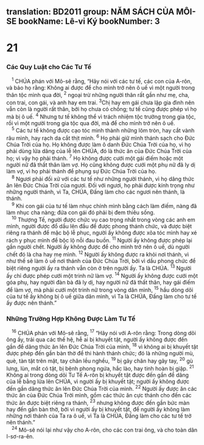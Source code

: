 translation: BD2011
group: NĂM SÁCH CỦA MÔI-SE
bookName: Lê-vi Ký 
bookNumber: 3
-------

<div class="title"><h1>21</h1><h3>Các Quy Luật cho Các Tư Tế</h3></div>
<span class="verse le_21_1"> <sup>1</sup> CHÚA phán với Mô-sê rằng, “Hãy nói với các tư tế, các con của A-rôn, và bảo họ rằng: Không ai được để cho mình trở nên ô uế vì một người trong thân tộc mình qua đời, </span>
<span class="verse le_21_2"><sup>2</sup> ngoại trừ những người thân rất gần như mẹ, cha, con trai, con gái, và anh hay em trai. </span>
<span class="verse le_21_3"><sup>3</sup>Chị hay em gái chưa lập gia đình nên vẫn còn là người rất thân, bởi họ chưa có chồng; tư tế cũng được phép vì họ mà bị ô uế. </span>
<span class="verse le_21_4"><sup>4</sup> Nhưng tư tế không thể vì trách nhiệm tộc trưởng trong gia tộc, rồi vì một người trong gia tộc qua đời, mà để cho mình trở nên ô uế. <br/></span>
<span class="verse le_21_5"> <sup>5</sup> Các tư tế không được cạo tóc mình thành những lõm tròn, hay cắt vành râu mình, hay rạch da cắt thịt mình. </span>
<span class="verse le_21_6"><sup>6</sup> Họ phải giữ mình thánh sạch cho Ðức Chúa Trời của họ. Họ không được làm ô danh Ðức Chúa Trời của họ, vì họ phải dùng lửa dâng của lễ lên CHÚA, đó là thức ăn của Ðức Chúa Trời của họ; vì vậy họ phải thánh. </span>
<span class="verse le_21_7"><sup>7</sup> Họ không được cưới một gái điếm hoặc một người nữ đã thất thân làm vợ. Họ cũng không được cưới một phụ nữ đã ly dị làm vợ, vì họ phải thánh để phụng sự Ðức Chúa Trời của họ.<br/></span>
<span class="verse le_21_8"> <sup>8</sup> Ngươi phải đối xử với các tư tế như những người thánh, vì họ dâng thức ăn lên Ðức Chúa Trời của ngươi. Ðối với ngươi, họ phải được kính trọng như những người thánh, vì Ta, CHÚA, Ðấng làm cho các ngươi nên thánh, là thánh.<br/></span>
<span class="verse le_21_9"> <sup>9</sup> Khi con gái của tư tế làm nhục chính mình bằng cách làm điếm, nàng đã làm nhục cha nàng; đứa con gái đó phải bị đem thiêu sống.<br/></span>
<span class="verse le_21_10"> <sup>10</sup> Thượng Tế, người được chức vụ cao trọng nhất trong vòng các anh em mình, người được đổ dầu lên đầu để được phong thánh chức, và được biệt riêng ra thánh để mặc bộ lễ phục, người ấy không được xõa tóc mình hay xé rách y phục mình để bộc lộ nỗi đau buồn. </span>
<span class="verse le_21_11"><sup>11</sup> Người ấy không được phép lại gần người chết. Người ấy không được để cho mình trở nên ô uế, dù người chết đó là cha hay mẹ mình. </span>
<span class="verse le_21_12"><sup>12</sup> Người ấy không được ra khỏi nơi thánh, vì như thế sẽ làm ô uế nơi thánh của Ðức Chúa Trời, bởi vì dầu phong chức để biệt riêng người ấy ra thánh vẫn còn ở trên người ấy. Ta là CHÚA. </span>
<span class="verse le_21_13"><sup>13</sup> Người ấy chỉ được phép cưới một trinh nữ làm vợ. </span>
<span class="verse le_21_14"><sup>14</sup> Người ấy không được cưới một góa phụ, hay người đàn bà đã ly dị, hay người nữ đã thất thân, hay gái điếm để làm vợ, mà phải cưới một trinh nữ trong vòng dân mình, </span>
<span class="verse le_21_15"><sup>15</sup> hầu dòng dõi của tư tế ấy không bị ô uế giữa dân mình, vì Ta là CHÚA, Ðấng làm cho tư tế ấy được nên thánh.”<br/></span>
<div class="title"><h3>Những Trường Hợp Không Ðược Làm Tư Tế</h3></div>
<span class="verse le_21_16"> <sup>16</sup> CHÚA phán với Mô-sê rằng, </span>
<span class="verse le_21_17"><sup>17</sup> “Hãy nói với A-rôn rằng: Trong dòng dõi ông ấy, trải qua các thế hệ, hễ ai bị khuyết tật, người ấy không được đến gần để dâng thức ăn lên Ðức Chúa Trời của mình, </span>
<span class="verse le_21_18"><sup>18</sup> vì không ai bị khuyết tật được phép đến gần bàn thờ để thi hành thánh chức; đó là những người mù, què, tàn tật trên mặt, tay chân lều nghều, </span>
<span class="verse le_21_19"><sup>19</sup> bị gãy chân hay gãy tay, </span>
<span class="verse le_21_20"><sup>20</sup> gù lưng, lùn, mắt có tật, bị bệnh phong ngứa, hắc lào, hay tinh hoàn bị giập. </span>
<span class="verse le_21_21"><sup>21</sup> Không ai trong dòng dõi Tư Tế A-rôn bị khuyết tật được đến gần để dâng của lễ bằng lửa lên CHÚA, vì người ấy bị khuyết tật; người ấy không được đến gần dâng thức ăn lên Ðức Chúa Trời của mình. </span>
<span class="verse le_21_22"><sup>22</sup> Người ấy được ăn các thức ăn của Ðức Chúa Trời mình, gồm các thức ăn cực thánh cho đến các thức ăn được biệt riêng ra thánh, </span>
<span class="verse le_21_23"><sup>23</sup> nhưng không được đến gần bức màn hay đến gần bàn thờ, bởi vì người ấy bị khuyết tật, để người ấy không làm những nơi thánh của Ta ra ô uế, vì Ta là CHÚA, Ðấng làm cho các tư tế trở nên thánh.”<br/></span>
<span class="verse le_21_24"> <sup>24</sup> Mô-sê nói lại như vậy cho A-rôn, cho các con trai ông, và cho toàn dân I-sơ-ra-ên.<br/></span>
